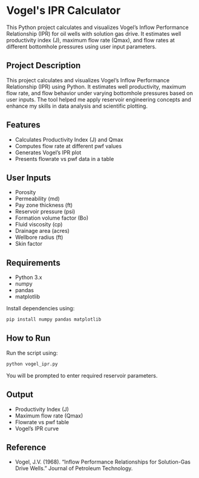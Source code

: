 
# Vogel's IPR Calculator

This Python project calculates and visualizes Vogel’s Inflow Performance Relationship (IPR) for oil wells with solution gas drive. It estimates well productivity index (J), maximum flow rate (Qmax), and flow rates at different bottomhole pressures using user input parameters.

## Project Description
This project calculates and visualizes Vogel’s Inflow Performance Relationship (IPR) using Python. It estimates well productivity, maximum flow rate, and flow behavior under varying bottomhole pressures based on user inputs. The tool helped me apply reservoir engineering concepts and enhance my skills in data analysis and scientific plotting.

## Features
- Calculates Productivity Index (J) and Qmax
- Computes flow rate at different pwf values
- Generates Vogel’s IPR plot
- Presents flowrate vs pwf data in a table

## User Inputs
- Porosity
- Permeability (md)
- Pay zone thickness (ft)
- Reservoir pressure (psi)
- Formation volume factor (Bo)
- Fluid viscosity (cp)
- Drainage area (acres)
- Wellbore radius (ft)
- Skin factor

## Requirements
- Python 3.x
- numpy
- pandas
- matplotlib

Install dependencies using:

```bash
pip install numpy pandas matplotlib
```

## How to Run
Run the script using:

```bash
python vogel_ipr.py
```

You will be prompted to enter required reservoir parameters.

## Output
- Productivity Index (J)
- Maximum flow rate (Qmax)
- Flowrate vs pwf table
- Vogel’s IPR curve

## Reference
- Vogel, J.V. (1968). “Inflow Performance Relationships for Solution-Gas Drive Wells.” Journal of Petroleum Technology.
